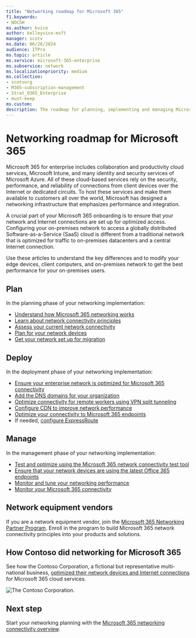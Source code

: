 ```yaml
---
title: "Networking roadmap for Microsoft 365"
f1.keywords:
- NOCSH
ms.author: kvice
author: kelleyvice-msft
manager: scotv
ms.date: 06/26/2024
audience: ITPro
ms.topic: article
ms.service: microsoft-365-enterprise
ms.subservice: network
ms.localizationpriority: medium
ms.collection: 
- scotvorg
- M365-subscription-management
- Strat_O365_Enterprise
- must-keep
ms.custom:
description: The roadmap for planning, implementing and managing Microsoft 365 networking.
---
```


# Networking roadmap for Microsoft 365

Microsoft 365 for enterprise includes collaboration and productivity cloud services, Microsoft Intune, and many identity and security services of Microsoft Azure. All of these cloud-based services rely on the security, performance, and reliability of connections from client devices over the Internet or dedicated circuits. To host these services and make them available to customers all over the world, Microsoft has designed a networking infrastructure that emphasizes performance and integration.

A crucial part of your Microsoft 365 onboarding is to ensure that your network and Internet connections are set up for optimized access. Configuring your on-premises network to access a globally distributed Software-as-a-Service (SaaS) cloud is different from a traditional network that is optimized for traffic to on-premises datacenters and a central Internet connection.

Use these articles to understand the key differences and to modify your edge devices, client computers, and on-premises network to get the best performance for your on-premises users.

## Plan

In the planning phase of your networking implementation:

- [Understand how Microsoft 365 networking works](microsoft-365-networking-overview.md)
- [Learn about network connectivity principles](microsoft-365-network-connectivity-principles.md)
- [Assess your current network connectivity](assessing-network-connectivity.md)
- [Plan for your network devices](plan-for-network-devices.md)
- [Get your network set up for migration](network-and-migration-planning.md)

## Deploy

In the deployment phase of your networking implementation:

- [Ensure your enterprise network is optimized for Microsoft 365 connectivity](set-up-network-for-microsoft-365.md)
- [Add the DNS domains for your organization](../admin/setup/add-domain.md)
- [Optimize connectivity for remote workers using VPN split tunneling](microsoft-365-vpn-split-tunnel.md)
- [Configure CDN to improve network performance](office-365-cdn-quickstart.md)
- [Optimize your connectivity to Microsoft 365 endpoints](microsoft-365-ip-web-service.md)
- If needed, [configure ExpressRoute](azure-expressroute.md)

## Manage

In the management phase of your networking implementation:

- [Test and optimize using the Microsoft 365 network connectivity test tool](office-365-network-mac-perf-onboarding-tool.md)
- [Ensure that your network devices are using the latest Office 365 endpoints](microsoft-365-endpoints.md)
- [Monitor and tune your networking performance](network-planning-and-performance.md)
- [Monitor your Microsoft 365 connectivity](monitor-connectivity.md)

## Network equipment vendors

If you are a network equipment vendor, join the [Microsoft 365 Networking Partner Program](microsoft-365-networking-partner-program.md). Enroll in the program to build Microsoft 365 network connectivity principles into your products and solutions.

## How Contoso did networking for Microsoft 365

See how the Contoso Corporation, a fictional but representative multi-national business, [optimized their network devices and Internet connections](contoso-networking.md) for Microsoft 365 cloud services.

![The Contoso Corporation.](../media/contoso-overview/contoso-icon.png)

## Next step

Start your networking planning with the [Microsoft 365 networking connectivity overview](microsoft-365-networking-overview.md).
